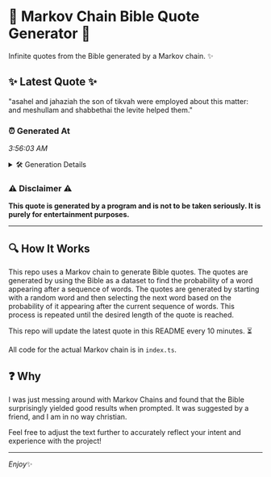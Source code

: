 # 📖 Markov Chain Bible Quote Generator 📖

Infinite quotes from the Bible generated by a Markov chain. ✨

## ✨ Latest Quote ✨
"asahel and jahaziah the son of tikvah were employed about this matter: and meshullam and shabbethai the levite helped them."

### ⏰ Generated At
*3:56:03 AM*

<details>
    <summary>🛠️ Generation Details</summary>
    <p>
        <strong>🌱 Seed:</strong> asahel<br>
        <strong>🔄 Iterations:</strong> 19<br>
        <strong>📜 Context History:</strong><br>[ asahel ]: and<br>[ asahel, and ]: jahaziah<br>[ asahel, and, jahaziah ]: the<br>[ asahel, and, jahaziah, the ]: son<br>[ asahel, and, jahaziah, the, son ]: of<br>[ asahel, and, jahaziah, the, son, of ]: tikvah<br>[ and, jahaziah, the, son, of, tikvah ]: were<br>[ jahaziah, the, son, of, tikvah, were ]: employed<br>[ the, son, of, tikvah, were, employed ]: about<br>[ son, of, tikvah, were, employed, about ]: this<br>[ of, tikvah, were, employed, about, this ]: matter:<br>[ tikvah, were, employed, about, this, matter: ]: and<br>[ were, employed, about, this, matter:, and ]: meshullam<br>[ employed, about, this, matter:, and, meshullam ]: and<br>[ about, this, matter:, and, meshullam, and ]: shabbethai<br>[ this, matter:, and, meshullam, and, shabbethai ]: the<br>[ matter:, and, meshullam, and, shabbethai, the ]: levite<br>[ and, meshullam, and, shabbethai, the, levite ]: helped<br>[ meshullam, and, shabbethai, the, levite, helped ]: them.<br>
    </p>
</details>

### ⚠️ Disclaimer ⚠️
**This quote is generated by a program and is not to be taken seriously. It is purely for entertainment purposes.**

---

## 🔍 How It Works

This repo uses a Markov chain to generate Bible quotes. The quotes are generated by using the Bible as a dataset to find the probability of a word appearing after a sequence of words. The quotes are generated by starting with a random word and then selecting the next word based on the probability of it appearing after the current sequence of words. This process is repeated until the desired length of the quote is reached.

This repo will update the latest quote in this README every 10 minutes. ⏳

All code for the actual Markov chain is in `index.ts`.

## ❓ Why

I was just messing around with Markov Chains and found that the Bible surprisingly yielded good results when prompted. 
It was suggested by a friend, and I am in no way christian.

Feel free to adjust the text further to accurately reflect your intent and experience with the project!

---

*Enjoy*✨
